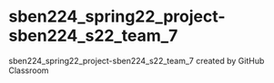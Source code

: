 # sben224_spring22_project-sben224_s22_team_7
sben224_spring22_project-sben224_s22_team_7 created by GitHub Classroom
